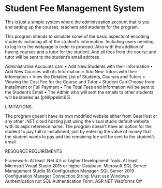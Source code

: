 # Student Fee Management System

This is just a simple system where the administration account that is you and setting up the courses, teachers and students for the program.

This program intends to simulate some of the basic aspects of encoding students including all of the student’s information. Including users needing to log in to the webpage in order to proceed. Also with the addition of having courses and a tutor for the student. And all fees from the course and tutor will be sent to the student’s email address.

Administrative Accounts can: 
•	Add New Students with their Information
•	Add New Courses with its Information
•	Add New Tutors with their information
•	View the Detailed List of Students, Courses and Tutors
•	Viewing the Cost Fee for the Course and Tutor
•	Student Can Choose from Installment or Full Payment
•	The Total Fees and Information will be sent to the Student’s Email 
•	The Admin who will sent the emails to other students will be labeled as [philippelim65].

LIMITATIONS:

The program doesn’t have its own modified website either from GearHost or any other .NET cloud hosting just using the visual studio default website with its aspx reference name. The program doesn’t have an option for the student to pay full or installment, just by entering the value of money that the student wants to pay and the remaining fee will be sent to the student’s email.

RESOURCE REQUIREMENTS

Framework: At least .Net 4.5 or higher
Development Tools: At least Microsoft Visual Studio 2015 or higher
Database: Microsoft SQL Server Management Studio 18
Configuration Manager: SQL Server 2019 Configuration Manager
Connection String: Must use Windows Authentication not SQL Authentication
Form: ASP.NET Webforms C#


